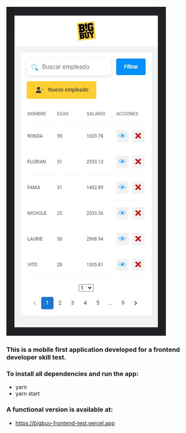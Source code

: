![Mobile version screenshot](public\screenshot.jpg?raw=true "Big Buy - Home Screen")
### This is a mobile first application developed for a frontend developer skill test.


### To install all dependencies and run the app:
- yarn 
- yarn start

### A functional version is available at:
- https://bigbuy-frontend-test.vercel.app

